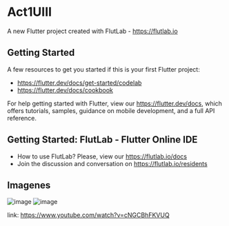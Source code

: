 # Act1UIII

A new Flutter project created with FlutLab - https://flutlab.io

## Getting Started

A few resources to get you started if this is your first Flutter project:

- https://flutter.dev/docs/get-started/codelab
- https://flutter.dev/docs/cookbook

For help getting started with Flutter, view our
https://flutter.dev/docs, which offers tutorials,
samples, guidance on mobile development, and a full API reference.

## Getting Started: FlutLab - Flutter Online IDE

- How to use FlutLab? Please, view our https://flutlab.io/docs
- Join the discussion and conversation on https://flutlab.io/residents

## Imagenes
![image](https://github.com/SantosM128/ACT3UIII/assets/144056309/75529598-57f1-49f4-85e9-ed4f3bcddd16)
![image](https://github.com/SantosM128/ACT3UIII/assets/144056309/56618a3b-2965-4db3-91f3-7cfedf9203bf)

link: https://www.youtube.com/watch?v=cNGCBhFKVUQ
